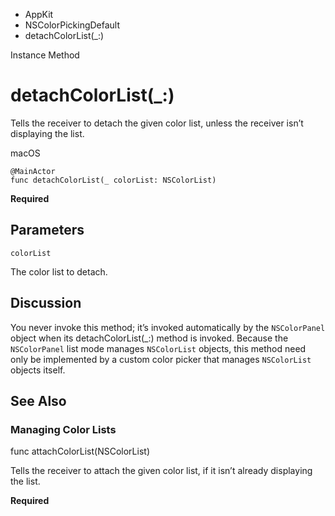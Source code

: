 

- AppKit
- NSColorPickingDefault
-  detachColorList(\_:) 

Instance Method

# detachColorList(\_:)

Tells the receiver to detach the given color list, unless the receiver isn’t displaying the list.

macOS

``` source
@MainActor
func detachColorList(_ colorList: NSColorList)
```

**Required**

## Parameters 

`colorList`  

The color list to detach.

## Discussion

You never invoke this method; it’s invoked automatically by the `NSColorPanel` object when its detachColorList(_:) method is invoked. Because the `NSColorPanel` list mode manages `NSColorList` objects, this method need only be implemented by a custom color picker that manages `NSColorList` objects itself.

## See Also

### Managing Color Lists

func attachColorList(NSColorList)

Tells the receiver to attach the given color list, if it isn’t already displaying the list.

**Required**

